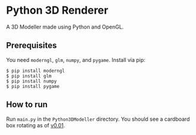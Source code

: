 # Python 3D Renderer
A 3D Modeller made using Python and OpenGL.

## Prerequisites
You need `moderngl`, `glm`, `numpy`, and `pygame`. Install via pip:
```
$ pip install moderngl
$ pip install glm
$ pip install numpy
$ pip install pygame
```

## How to run
Run `main.py` in the `Python3DModeller` directory. You should see a cardboard box rotating as of [v0.01](https://github.com/hamdivazim/Python-3D-Renderer/tree/v0.01-beta).

